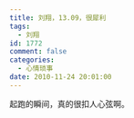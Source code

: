 ```yaml
---
title: 刘翔，13.09，很犀利
tags:
  - 刘翔
id: 1772
comment: false
categories:
  - 心情琐事
date: 2010-11-24 20:01:00
---
```


起跑的瞬间，真的很扣人心弦啊。